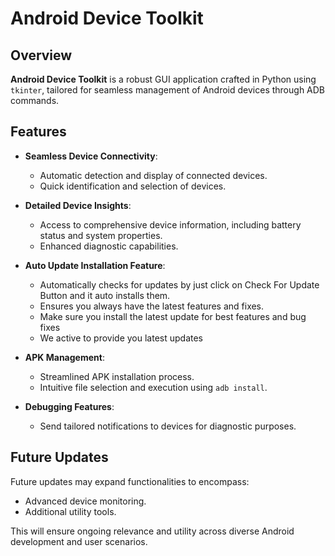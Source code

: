 # Android Device Toolkit

## Overview

**Android Device Toolkit** is a robust GUI application crafted in Python using `tkinter`, tailored for seamless management of Android devices through ADB commands.

## Features

- **Seamless Device Connectivity**:
  - Automatic detection and display of connected devices.
  - Quick identification and selection of devices.

- **Detailed Device Insights**:
  - Access to comprehensive device information, including battery status and system properties.
  - Enhanced diagnostic capabilities.

- **Auto Update Installation Feature**:
  - Automatically checks for updates by just click on Check For Update Button and it auto installs them.
  - Ensures you always have the latest features and fixes.
  - Make sure you install the latest update for best features and bug fixes
  - We active to provide you latest updates

- **APK Management**:
  - Streamlined APK installation process.
  - Intuitive file selection and execution using `adb install`.

- **Debugging Features**:
  - Send tailored notifications to devices for diagnostic purposes.

## Future Updates

Future updates may expand functionalities to encompass:
- Advanced device monitoring.
- Additional utility tools.

This will ensure ongoing relevance and utility across diverse Android development and user scenarios.
